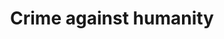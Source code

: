 ---
title: Crime against humanity
longTitle: 'Crime against humanity'
tags:
- gccommon
french:
- "[[Crime contre lhumanite]]"
---
